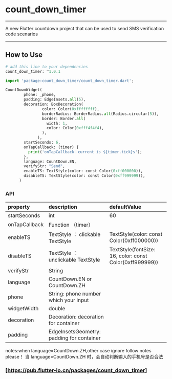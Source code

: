 # count_down_timer

------
A new Flutter  countdown project that can be used to send SMS verification code scenarios


------

## How to Use

```python
# add this line to your dependencies
count_down_timer: ^1.0.1
```

```python
import 'package:count_down_timer/count_down_timer.dart';

```

```python
CountDownWidget(
        phone: _phone,
        padding: EdgeInsets.all(5),
        decoration: BoxDecoration(
                color: Color(0xffffffff),
                borderRadius: BorderRadius.all(Radius.circular(5)),
                border: Border.all(
                  width: 1,
                  color: Color(0xfff4f4f4),
                ),
              ),
        startSeconds: 6,
        onTapCallback: (timer) {
          print('onTapCallback：current is ${timer.tick}s');
        },
        language: CountDown.EN,
        verifyStr: "Send",
        enableTS: TextStyle(color: const Color(0xff000000)),
        disableTS: TextStyle(color: const Color(0xff999999)),
      )
```
### API

| property        | description  |defaultValue
| :--------   | :-----  |:-----
| startSeconds     | int    |60
| onTapCallback        | Function （timer） |
| enableTS        | TextStyle ： clickable TextStyle|TextStyle(color: const Color(0xff000000))
| disableTS        | TextStyle ： unclickable TextStyle  |TextStyle(fontSize: 16, color: const Color(0xff999999))
| verifyStr        | String  |
| language        | CountDown.EN or CountDown.ZH  |
| phone        | String: phone number which your input  |
| widgetWidth        | double  |
| decoration        | Decoration: decoration for container |
| padding        | EdgeInsetsGeometry: padding for container |

notes:when language=CountDown.ZH,other case ignore follow notes please！
当 language=CountDown.ZH 时，会自动判断输入的手机号是否合法
###  [https://pub.flutter-io.cn/packages/count_down_timer]



